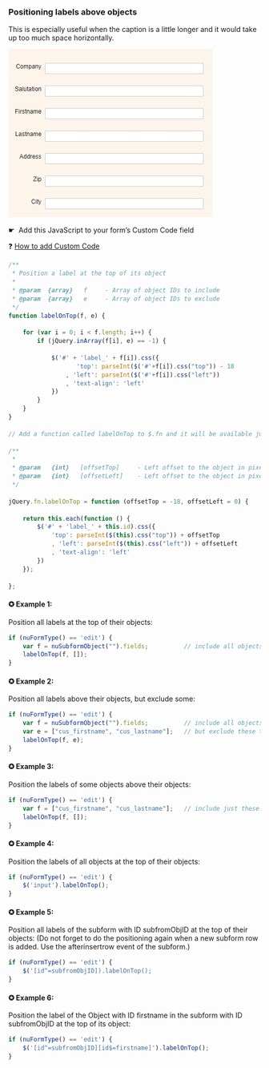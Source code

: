 ### Positioning labels above objects

This is especially useful when the caption is a little longer and it would take up too much space horizontally.

<p align="left">
  <img src="screenshots/labels_on_top.gif">
</p>

☛</strong>  Add this JavaScript to your form’s Custom Code field</p>

❓ [How to add Custom Code](/codelib/common/form_add_custom_code_javascript.gif)

```javascript
/**
 * Position a label at the top of its object
 *
 * @param  {array}   f     - Array of object IDs to include
 * @param  {array}   e     - Array of object IDs to exclude
 */
function labelOnTop(f, e) {

    for (var i = 0; i < f.length; i++) {
        if (jQuery.inArray(f[i], e) == -1) {

            $('#' + 'label_' + f[i]).css({
                   'top': parseInt($('#'+f[i]).css("top")) - 18
                , 'left': parseInt($('#'+f[i]).css("left"))
                , 'text-align': 'left'
            })
        }
    }
}

// Add a function called labelOnTop to $.fn and it will be available just like any other jQuery object method

/**
 *
 * @param   {int}   [offsetTop]     - Left offset to the object in pixels
 * @param   {int}   [offsetLeft]    - Left offset to the object in pixels
 */

jQuery.fn.labelOnTop = function (offsetTop = -18, offsetLeft = 0) {

    return this.each(function () {
        $('#' + 'label_' + this.id).css({
            'top': parseInt($(this).css("top")) + offsetTop
            , 'left': parseInt($(this).css("left")) + offsetLeft
            , 'text-align': 'left'
        })
    });

};

```

#### ✪ Example 1: 

Position all labels at the top of their objects:

```javascript
if (nuFormType() == 'edit') {
    var f = nuSubformObject("").fields;          // include all objects of your main form.
    labelOnTop(f, []);
}
```

#### ✪ Example 2</strong>: 
  
Position all labels above their objects, but exclude some:

```javascript
if (nuFormType() == 'edit') {
    var f = nuSubformObject("").fields;          // include all objects of your form
    var e = ["cus_firstname", "cus_lastname"];   // but exclude these two objects
    labelOnTop(f, e);
}
```

#### ✪ Example 3: 

Position the labels of some objects above their objects:

```javascript
if (nuFormType() == 'edit') {
    var f = ["cus_firstname", "cus_lastname"];   // include just these two objects
    labelOnTop(f, []);
}
```

#### ✪ Example 4: 

Position the labels of all objects at the top of their objects:

```javascript
if (nuFormType() == 'edit') {
    $('input').labelOnTop();
}
```

#### ✪ Example 5: 

Position all labels of the subform with ID subfromObjID at the top of their objects:
(Do not forget to do the positioning again when a new subform row is added. Use the afterinsertrow event of the subform.)


```javascript
if (nuFormType() == 'edit') {
    $('[id^=subfromObjID]).labelOnTop();
}
```

#### ✪ Example 6: 

Position the label of the Object with ID firstname in the subform with ID subfromObjID at the top of its object:

```javascript
if (nuFormType() == 'edit') {
	$('[id^=subfromObjID][id$=firstname]').labelOnTop();
}
```
